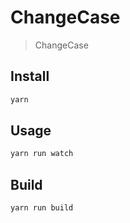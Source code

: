 # ChangeCase

> ChangeCase

## Install

```sh
yarn
```

## Usage

```sh
yarn run watch
```

## Build

```sh
yarn run build
```
